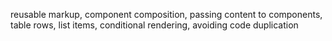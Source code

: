 reusable markup, component composition, passing content to components, table rows, list items, conditional rendering, avoiding code duplication
